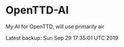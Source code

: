 # OpenTTD-AI
My AI for OpenTTD, will use primarily air

Latest backup: Sun Sep 29 17:35:01 UTC 2019
